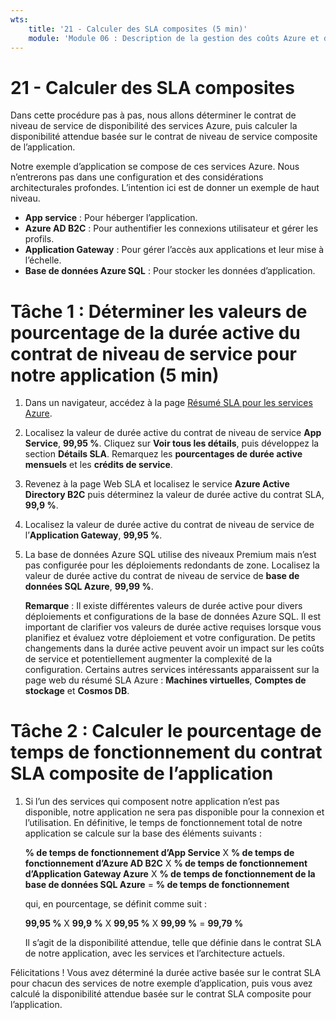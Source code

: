 ```yaml
---
wts:
    title: '21 - Calculer des SLA composites (5 min)'
    module: 'Module 06 : Description de la gestion des coûts Azure et des contrats de niveau de service'
---
```

# 21 - Calculer des SLA composites

Dans cette procédure pas à pas, nous allons déterminer le contrat de niveau de service de disponibilité des services Azure, puis calculer la disponibilité attendue basée sur le contrat de niveau de service composite de l’application.

Notre exemple d’application se compose de ces services Azure. Nous n’entrerons pas dans une configuration et des considérations architecturales profondes. L’intention ici est de donner un exemple de haut niveau.

+ **App service** : Pour héberger l’application.
+ **Azure AD B2C** : Pour authentifier les connexions utilisateur et gérer les profils.
+ **Application Gateway** : Pour gérer l’accès aux applications et leur mise à l’échelle. 
+ **Base de données Azure SQL** : Pour stocker les données d’application. 

# Tâche 1 : Déterminer les valeurs de pourcentage de la durée active du contrat de niveau de service pour notre application (5 min)

1. Dans un navigateur, accédez à la page [Résumé SLA pour les services Azure](https://azure.microsoft.com/fr-fr/support/legal/sla/summary/).

2. Localisez la valeur de durée active du contrat de niveau de service **App Service**, **99,95 %**. Cliquez sur **Voir tous les détails**, puis développez  la section **Détails SLA**. Remarquez les **pourcentages de durée active mensuels** et les **crédits de service**.

3. Revenez à la page Web SLA et localisez le service **Azure Active Directory B2C** puis déterminez la valeur de durée active du contrat SLA, **99,9 %**. 

4. Localisez la valeur de durée active du contrat de niveau de service de l’**Application Gateway**, **99,95 %**. 

5. La base de données Azure SQL utilise des niveaux Premium mais n’est pas configurée pour les déploiements redondants de zone. Localisez la valeur de durée active du contrat de niveau de service de **base de données SQL Azure**, **99,99 %**. 

    **Remarque** : Il existe différentes valeurs de durée active pour divers déploiements et configurations de la base de données Azure SQL. Il est important de clarifier vos valeurs de durée active requises lorsque vous planifiez et évaluez votre déploiement et votre configuration. De petits changements dans la durée active peuvent avoir un impact sur les coûts de service et potentiellement augmenter la complexité de la configuration. Certains autres services intéressants apparaissent sur la page web du résumé SLA Azure : **Machines virtuelles**, **Comptes de stockage** et **Cosmos DB**.

# Tâche 2 : Calculer le pourcentage de temps de fonctionnement du contrat SLA composite de l’application

1. Si l’un des services qui composent notre application n’est pas disponible, notre application ne sera pas disponible pour la connexion et l’utilisation. En définitive, le temps de fonctionnement total de notre application se calcule sur la base des éléments suivants :

    **% de temps de fonctionnement d’App Service** X **% de temps de fonctionnement d’Azure AD B2C** X  **% de temps de fonctionnement d’Application Gateway Azure** X **% de temps de fonctionnement de la base de données SQL Azure** = **% de temps de fonctionnement**

    qui, en pourcentage, se définit comme suit :

    **99,95 %** X **99,9 %** X **99,95 %** X **99,99 %** = **99,79 %**

    Il s’agit de la disponibilité attendue, telle que définie dans le contrat SLA de notre application, avec les services et l’architecture actuels.

Félicitations ! Vous avez déterminé la durée active basée sur le contrat SLA pour chacun des services de notre exemple d’application, puis vous avez calculé la disponibilité attendue basée sur le contrat SLA composite pour l’application.